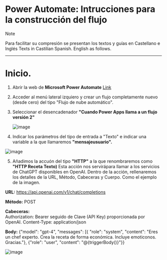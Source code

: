 # Power Automate: Intrucciones para la construcción del flujo
> [!NOTE]  
> Para facilitar su compresión se presentan los textos y guías en Castellano e Inglés
> Texts in Castilian Spanish. English as follows.

----------------
# Inicio.  
1. Abrir la web de **Microsoft Power Automate** [Link](https://make.powerautomate.com/)
2. Acceder al menú lateral izquiero y crear un flujo completamente nuevo (desde cero) del tipo "Flujo de nube automático".
3. Seleccionar el desencadenador **"Cuando Power Apps llama a un flujo versión 2"**
   
   ![image](https://github.com/user-attachments/assets/8be44043-96d1-4fc1-b2ef-6a39e2ae4afa)

4. Indicar los parámetros del tipo de entrada a "Texto" e indicar una variable a la que llamaremos **"mensajeusuario".**

  ![image](https://github.com/user-attachments/assets/644632a8-5770-41d2-a2e6-37f913eb6010)

5. Añadimos la accuón del tipo **"HTTP"** a la que renombraremos como **"HTTP Receta Texto)**
   Esta acción nos servirápara llamar a los servicios de ChatGPT disponibles en OpenAI.
   Dentro de la acción, rellenaremos los detalles de la URL, Método, Cabeceras y Cuerpo. Como el ejemplo de la imagen.

**URL:** https://api.openai.com/v1/chat/completions  

**Método:** POST  

**Cabeceras:**  
    Authorization: Bearer seguido de Clave (API Key) proporcionada por OpenAI.
    Content-Type: application/json  
    
**Body:**
    {"model": "gpt-4", "messages": [{
      "role": "system",
      "content": "Eres un chef experto. Crea la receta de forma económica. Incluye emoticonos. Gracias."},
    {"role": "user",
     "content": "@{triggerBody()}"}}  
     
   ![image](https://github.com/user-attachments/assets/920a79e4-6c1e-437f-8174-c7a018677b53)
